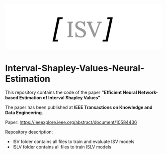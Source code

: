 <p align="center">
  <img src="https://github.com/DavideNapolitano/Interval-Shapley-Values-Neural-Estimation/blob/main/logo/ISV.svg">
</p>

# Interval-Shapley-Values-Neural-Estimation
This repository contains the code of the paper **"Efficient Neural Network-based Estimation of Interval Shapley Values"**

The paper has been published at **IEEE Transactions on Knowledge and Data Engineering**.

Paper: https://ieeexplore.ieee.org/abstract/document/10584436

Repository description:
- ISV folder contains all files to train and evaluate ISV models
- ISLV folder contains all files to train ISLV models



